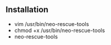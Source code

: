 ## Installation
- vim /usr/bin/neo-rescue-tools
- chmod +x /usr/bin/neo-rescue-tools
- neo-rescue-tools
